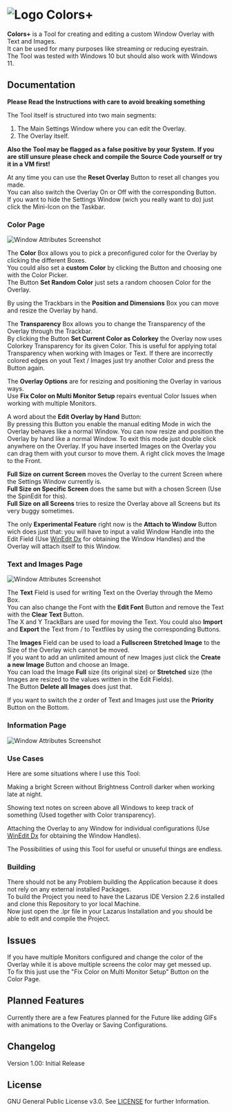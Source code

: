 # ![Logo](https://github.com/EthernalStar/Colors-Plus/blob/main/Icon.png?raw=true) Colors+

**Colors+** is a Tool for creating and editing a custom Window Overlay with Text and Images.  
It can be used for many purposes like streaming or reducing eyestrain.  
The Tool was tested with Windows 10 but should also work with Windows 11.  
  

## Documentation

**Please Read the Instructions with care to avoid breaking something**  
  
The Tool itself is structured into two main segments:  
1. The Main Settings Window where you can edit the Overlay.
2. The Overlay itself.
  
**Also the Tool may be flagged as a false positive by your System.**
**If you are still unsure please check and compile the Source Code yourself or try it in a VM first!**  
  
At any time you can use the **Reset Overlay** Button to reset all changes you made.  
You can also switch the Overlay On or Off with the corresponding Button.  
If you want to hide the Settings Window (wich you really want to do) just click the Mini-Icon on the Taskbar.  
  
### Color Page

![Window Attributes Screenshot](https://github.com/EthernalStar/Colors-Plus/blob/main/Images/Colors%20Plus%2001.png?raw=true)  

The **Color** Box allows you to pick a preconfigured color for the Overlay by clicking the different Boxes.  
You could also set a **custom Color** by clicking the Button and choosing one with the Color Picker.  
The Button **Set Random Color** just sets a random choosen Color for the Overlay.  

By using the Trackbars in the **Position and Dimensions** Box you can move and resize the Overlay by hand.  

The **Transparency** Box allows you to change the Transparency of the Overlay through the Trackbar.  
By clicking the Button **Set Current Color as Colorkey** the Overlay now uses Colorkey Transparency for its given Color. This is useful for applying total Transparency when working with Images or Text. If there are incorrectly colored edges on yout Text / Images just try another Color and press the Button again.  

The **Overlay Options** are for resizing and positioning the Overlay in various ways.  
Use **Fix Color on Multi Monitor Setup** repairs eventual Color Issues when working with multiple Monitors.  

A word about the **Edit Overlay by Hand** Button:  
By pressing this Button you enable the manual editing Mode in wich the Overlay behaves like a normal Window. You can now resize and position the Overlay by hand like a normal Window. To exit this mode just double click anywhere on the Overlay. If you have inserted Images on the Overlay you can drag them with yout cursor to move them. A right click moves the Image to the Front.  
  
**Full Size on current Screen** moves the Overlay to the current Screen where the Settings Window currently is.  
**Full Size on Specific Screen** does the same but with a chosen Screen (Use the SpinEdit for this).  
**Full Size on all Screens** tries to resize the Overlay above all Screens but its very buggy sometimes.  
  
The only **Experimental Feature** right now is the **Attach to Window** Button wich does just that: you will have to input a valid Window Handle into the Edit Field (Use [WinEdit Dx](https://github.com/EthernalStar/WinEdit-Dx) for obtaining the Window Handles) and the Overlay will attach itself to this Window.  
  
### Text and Images Page

![Window Attributes Screenshot](https://github.com/EthernalStar/Colors-Plus/blob/main/Images/Colors%20Plus%2002.png?raw=true)  

The **Text** Field is used for writing Text on the Overlay through the Memo Box.  
You can also change the Font with the **Edit Font** Button and remove the Text with the **Clear Text** Button.  
The X and Y TrackBars are used for moving the Text. You could also **Import** and **Export** the Text from / to Textfiles by using the corresponding Buttons.  

The **Images** Field can be used to load a **Fullscreen Stretched Image** to the Size of the Overlay wich cannot be moved.  
If you want to add an unlimited amount of new Images just click the **Create a new Image** Button and choose an Image.  
You can load the Image **Full** size (its original size) or **Stretched** size (the Images are resized to the values written in the Edit Fields).  
The Button **Delete all Images** does just that.  

If you want to switch the z order of Text and Images just use the **Priority** Button on the Bottom.  
  
### Information Page

![Window Attributes Screenshot](https://github.com/EthernalStar/Colors-Plus/blob/main/Images/Colors%20Plus%2003.png?raw=true)
  

### Use Cases

Here are some situations where I use this Tool:  

Making a bright Screen without Brightness Controll darker when working late at night.  

Showing text notes on screen above all Windows to keep track of something (Used together with Color transparency).  

Attaching the Overlay to any Window for individual configurations (Use [WinEdit Dx](https://github.com/EthernalStar/WinEdit-Dx) for obtaining the Window Handles).  

The Possibilities of using this Tool for useful or unuseful things are endless.  
  

### Building

There should not be any Problem building the Application because it does not rely on any external installed Packages.  
To build the Project you need to have the Lazarus IDE Version 2.2.6 installed and clone this Repository to yor local Machine.  
Now just open the .lpr file in your Lazarus Installation and you should be able to edit and compile the Project.  
  

## Issues

If you have multiple Monitors configured and change the color of the Overlay while it is above multiple screens the color may get messed up.  
To fix this just use the "Fix Color on Multi Monitor Setup" Button on the Color Page.  
  

## Planned Features

Currently there are a few Features planned for the Future like adding GIFs with animations to the Overlay or Saving Configurations.  
  

## Changelog

Version 1.00: Initial Release  
  

## License

GNU General Public License v3.0. See [LICENSE](https://github.com/EthernalStar/Colors-Plus/blob/main/LICENSE) for further Information.
